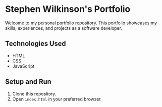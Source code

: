 # Stephen Wilkinson's Portfolio

Welcome to my personal portfolio repository. This portfolio showcases my skills, experiences, and projects as a software developer.


## Technologies Used

- HTML
- CSS
- JavaScript

## Setup and Run

1. Clone this repository.
2. Open `index.html` in your preferred browser.
